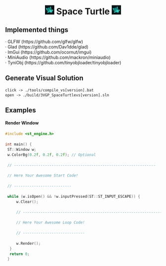 <h1 align="center"><img src="https://github.com/PrimCarol/3VGP_SpaceTurtle/blob/main/others/icon.png" width="30" height="30"> Space Turtle <img src="https://github.com/PrimCarol/3VGP_SpaceTurtle/blob/main/others/icon.png" width="30" height="30"></h1>

<h2>Implemented things</h2>
  · GLFW (https://github.com/glfw/glfw)<br>
  · Glad (https://github.com/Dav1dde/glad)<br>
  · ImGui (https://github.com/ocornut/imgui)<br>
  · MiniAudio (https://github.com/mackron/miniaudio)<br>
  · TyniObj (https://github.com/tinyobjloader/tinyobjloader)<br>
</p>

<h2>Generate Visual Solution</h2>

```
click -> ./tools/compile_vs[version].bat
open -> ./build/3VGP_SpaceTurtlevs[version].sln
```

<h2>Examples</h2>
<h4>Render Window</h4>

```cpp
#include <st_engine.h>

int main() {
 ST::Window w;
 w.ColorBg(0.2f, 0.2f, 0.2f); // Optional

 // ----------------------------------------------------------------

 // Here Your Awesome Start Code!

 // --------------------------

 while (w.isOpen() && !w.inputPressed(ST::ST_INPUT_ESCAPE)) {
	 w.Clear();

	 // ----------------------------------------------------------------

	 // Here Your Awesome Loop Code!

	 // ----------------------------

	 w.Render();	
  }
  return 0;
 }
  
```
